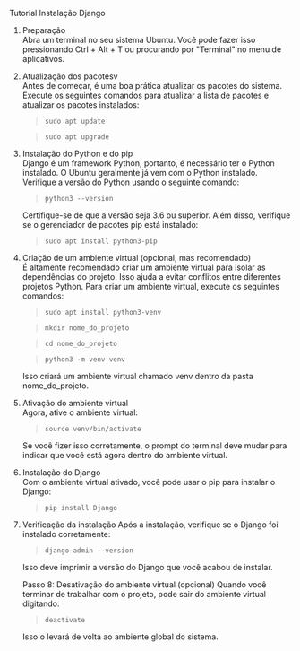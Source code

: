 ﻿Tutorial Instalação Django

1. Preparação  
Abra um terminal no seu sistema Ubuntu. Você pode fazer isso pressionando Ctrl + Alt + T ou procurando por "Terminal" no menu de aplicativos.


1. Atualização dos pacotesv  
Antes de começar, é uma boa prática atualizar os pacotes do sistema. Execute os seguintes comandos para atualizar a lista de pacotes e atualizar os pacotes instalados:

    >``sudo apt update``

    >``sudo apt upgrade``




1. Instalação do Python e do pip  
Django é um framework Python, portanto, é necessário ter o Python instalado. O Ubuntu geralmente já vem com o Python instalado. Verifique a versão do Python usando o seguinte comando:  

    >``python3 --version``

    Certifique-se de que a versão seja 3.6 ou superior. Além disso, verifique se o gerenciador de pacotes pip está instalado:

    >``sudo apt install python3-pip``


1. Criação de um ambiente virtual (opcional, mas recomendado)  
É altamente recomendado criar um ambiente virtual para isolar as dependências do projeto. Isso ajuda a evitar conflitos entre diferentes projetos Python. Para criar um ambiente virtual, execute os seguintes comandos:


    >``sudo apt install python3-venv``


    >``mkdir nome_do_projeto``


    >``cd nome_do_projeto``

    >``python3 -m venv venv``


    Isso criará um ambiente virtual chamado venv dentro da pasta nome_do_projeto.


1.  Ativação do ambiente virtual  
Agora, ative o ambiente virtual:


    > ``source venv/bin/activate``


    Se você fizer isso corretamente, o prompt do terminal deve mudar para indicar que você está agora dentro do ambiente virtual.


1. Instalação do Django  
    Com o ambiente virtual ativado, você pode usar o pip para instalar o Django:


    >``pip install Django``


1. Verificação da instalação
    Após a instalação, verifique se o Django foi instalado corretamente:


    >``django-admin --version``  

    Isso deve imprimir a versão do Django que você acabou de instalar.


    Passo 8: Desativação do ambiente virtual (opcional)
    Quando você terminar de trabalhar com o projeto, pode sair do ambiente virtual digitando:


    >``deactivate``


    Isso o levará de volta ao ambiente global do sistema.